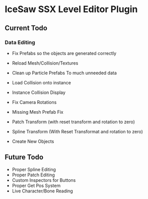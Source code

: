 # IceSaw SSX Level Editor Plugin
 
## Current Todo
 
 ### Data Editing
 - Fix Prefabs so the objects are generated correctly
 - Reload Mesh/Collision/Textures
 - Clean up Particle Prefabs To much unneeded data
 - Load Collision onto instance
 - Instance Collision Display
 - Fix Camera Rotations
 - Missing Mesh Prefab Fix
 
 - Patch Transform (with reset transform and rotation to zero)
 - Spline Transform (With Reset Transformat and rotation to zero)
 
 - Create New Objects
 
## Future Todo
 - Proper Spline Editing
 - Proper Patch Editing
 - Custom Inspectors for Buttons
 - Proper Get Pos System
 - Live Character/Bone Reading